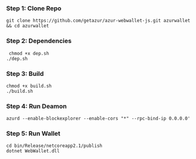 ### Step 1: Clone Repo

    git clone https://github.com/getazur/azur-webwallet-js.git azurwallet && cd azurwallet

### Step 2: Dependencies

     chmod +x dep.sh
    ./dep.sh
    
### Step 3:  Build

    chmod +x build.sh
    ./build.sh
    
### Step 4: Run Deamon

    azurd --enable-blockexplorer --enable-cors "*" --rpc-bind-ip 0.0.0.0'
    
### Step 5: Run Wallet
    
    cd bin/Release/netcoreapp2.1/publish
    dotnet WebWallet.dll
    
